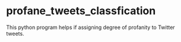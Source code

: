 # profane_tweets_classfication
This python program helps if assigning degree of profanity to Twitter tweets.
